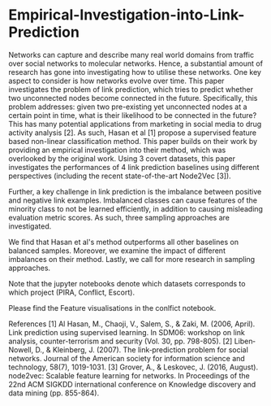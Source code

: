 # Empirical-Investigation-into-Link-Prediction

Networks can capture and describe many real world domains from traffic over social networks to molecular networks. Hence, a substantial amount of research has gone into investigating how to utilise these networks. One key aspect to consider is how networks evolve over time. This paper investigates the problem of link prediction, which tries to predict whether two unconnected nodes become connected in the future. Specifically, this problem addresses: given two pre-existing yet unconnected nodes at a certain point in time, what is their likelihood to be connected in the future? This has many potential applications from marketing in social media to drug activity analysis [2]. As such, Hasan et al [1] propose a supervised feature based non-linear classification method. This paper builds on their work by providing an empirical investigation into their method, which was overlooked by the original work. Using 3 covert datasets, this paper investigates the performances of 4 link prediction baselines using different perspectives (including the recent state-of-the-art Node2Vec [3]). 

Further, a key challenge in link prediction is the imbalance between positive and negative link examples. Imbalanced classes can cause features of the minority class to not be learned efficiently, in addition to causing misleading evaluation metric scores. As such, three sampling approaches are investigated. 

We find that Hasan et al's method outperforms all other baselines on balanced samples. Moreover, we examine the impact of different imbalances on their method. Lastly, we call for more research in sampling approaches.

Note that the jupyter notebooks denote which datasets corresponds to which project (PIRA, Conflict, Escort).

Please find the Feature visualisations in the conlfict notebook.

References
[1] Al Hasan, M., Chaoji, V., Salem, S., & Zaki, M. (2006, April). Link prediction using supervised learning. In SDM06: workshop on link analysis, counter-terrorism and security (Vol. 30, pp. 798-805).
[2] Liben‐Nowell, D., & Kleinberg, J. (2007). The link‐prediction problem for social networks. Journal of the American society for information science and technology, 58(7), 1019-1031.
[3] Grover, A., & Leskovec, J. (2016, August). node2vec: Scalable feature learning for networks. In Proceedings of the 22nd ACM SIGKDD international conference on Knowledge discovery and data mining (pp. 855-864).
